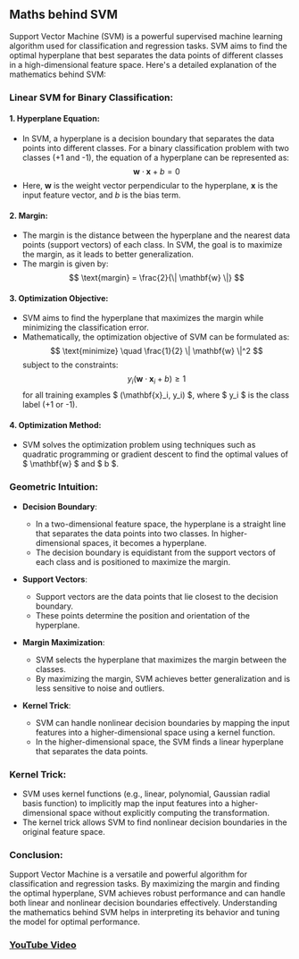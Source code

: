 ## Maths behind SVM

Support Vector Machine (SVM) is a powerful supervised machine learning algorithm used for classification and regression tasks. SVM aims to find the optimal hyperplane that best separates the data points of different classes in a high-dimensional feature space. Here's a detailed explanation of the mathematics behind SVM:

### Linear SVM for Binary Classification:

#### 1. **Hyperplane Equation**:
   - In SVM, a hyperplane is a decision boundary that separates the data points into different classes. For a binary classification problem with two classes (+1 and -1), the equation of a hyperplane can be represented as:
     $$ \mathbf{w} \cdot \mathbf{x} + b = 0 $$
   - Here, $\mathbf{w}$ is the weight vector perpendicular to the hyperplane, $\mathbf{x}$ is the input feature vector, and $b$ is the bias term.

#### 2. **Margin**:
   - The margin is the distance between the hyperplane and the nearest data points (support vectors) of each class. In SVM, the goal is to maximize the margin, as it leads to better generalization.
   - The margin is given by:
     $$ \text{margin} = \frac{2}{\| \mathbf{w} \|} $$

#### 3. **Optimization Objective**:
   - SVM aims to find the hyperplane that maximizes the margin while minimizing the classification error.
   - Mathematically, the optimization objective of SVM can be formulated as:
     $$ \text{minimize} \quad \frac{1}{2} \| \mathbf{w} \|^2 $$
     subject to the constraints:
     $$ y_i (\mathbf{w} \cdot \mathbf{x}_i + b) \geq 1 $$
     for all training examples $ (\mathbf{x}_i, y_i) $, where $ y_i $ is the class label (+1 or -1).

#### 4. **Optimization Method**:
   - SVM solves the optimization problem using techniques such as quadratic programming or gradient descent to find the optimal values of $ \mathbf{w} $ and $ b $.

### Geometric Intuition:

- **Decision Boundary**:
  - In a two-dimensional feature space, the hyperplane is a straight line that separates the data points into two classes. In higher-dimensional spaces, it becomes a hyperplane.
  - The decision boundary is equidistant from the support vectors of each class and is positioned to maximize the margin.

- **Support Vectors**:
  - Support vectors are the data points that lie closest to the decision boundary.
  - These points determine the position and orientation of the hyperplane.

- **Margin Maximization**:
  - SVM selects the hyperplane that maximizes the margin between the classes.
  - By maximizing the margin, SVM achieves better generalization and is less sensitive to noise and outliers.

- **Kernel Trick**:
  - SVM can handle nonlinear decision boundaries by mapping the input features into a higher-dimensional space using a kernel function.
  - In the higher-dimensional space, the SVM finds a linear hyperplane that separates the data points.

### Kernel Trick:

- SVM uses kernel functions (e.g., linear, polynomial, Gaussian radial basis function) to implicitly map the input features into a higher-dimensional space without explicitly computing the transformation.
- The kernel trick allows SVM to find nonlinear decision boundaries in the original feature space.

### Conclusion:

Support Vector Machine is a versatile and powerful algorithm for classification and regression tasks. By maximizing the margin and finding the optimal hyperplane, SVM achieves robust performance and can handle both linear and nonlinear decision boundaries effectively. Understanding the mathematics behind SVM helps in interpreting its behavior and tuning the model for optimal performance.

### [YouTube Video](https://youtu.be/yCAlHPDgWtM?si=zvmLWSFooVQlrPiH)